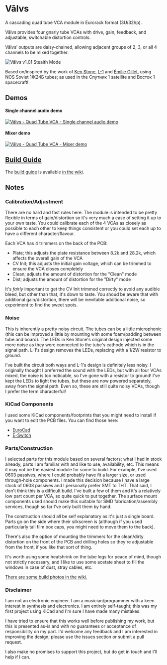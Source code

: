 # Vālvs
A cascading quad tube VCA module in Eurorack format (3U/32hp).

Vālvs provides four gnarly tube VCAs with drive, gain, feedback, and adjustable, switchable distortion controls.

Vālvs’ outputs are daisy-chained, allowing adjacent groups of 2, 3, or all 4 channels to be mixed together.

![Vālvs v1.01 Stealth Mode](/Images/Valvs101FrontStealth.png)

Based on/inspired by the work of [Ken Stone](https://www.elby-designs.com/webtek/cgs/cgs65/cgs65_vca.html), [L-1](http://l-1.su/TubeVCA.html) and [Émilie Gillet](https://mutable-instruments.net/modules/veils/), using NOS Soviet 1Ж24Б tubes; as used in the Спутник 1 satellite and Восток 1 spacecraft!

## Demos
#### Single channel audio demo
[![Vālvs - Quad Tube VCA - Single channel audio demo](https://yt-embed.herokuapp.com/embed?v=XpYaYiyOpng)](https://www.youtube.com/watch?v=XpYaYiyOpng "Vālvs - Quad Tube VCA - Single channel audio demo")

#### Mixer demo
[![Vālvs - Quad Tube VCA - Mixer demo](https://yt-embed.herokuapp.com/embed?v=zRkru6GmQA4)](https://www.youtube.com/watch?v=zRkru6GmQA4 "Vālvs - Quad Tube VCA - Mixer demo")

## [Build Guide](https://github.com/ob1techno/valvs/wiki/Vālvs-v1.01---Build-Guide) 
The [build guide](https://github.com/ob1techno/valvs/wiki/Vālvs-v1.01---Build-Guide) is available [in the wiki](https://github.com/ob1techno/valvs/wiki/Vālvs-v1.01---Build-Guide).

## Notes

### Calibration/Adjustment
There are no hard and fast rules here. The module is intended to be pretty flexible in terms of gain/distortion so it's very much a case of setting it up to your own taste. You could calibrate each of the 4 VCAs as closely as possible to each other to keep things consistent or you could set each up to have a different character/flavour. 

Each VCA has 4 trimmers on the back of the PCB:

- Plate; this adjusts the plate resistance between 8.2k and 28.2k, which affects the overall gain of the VCA
- CV Init; this adjusts the initial gain voltage, which can be trimmed to ensure the VCA closes completely
- Clean; adjusts the amount of distortion for the "Clean" mode
- Dist; adjusts the amount of distortion for the "Dirty" mode

It's _fairly_ important to get the CV Init trimmed correctly to avoid any audible bleed, but other than that, it's down to taste. You shoud be aware that with additional gain/distortion, there will be inevitable additional noise, so experiment to find the sweet spots.

### Noise
This is inherently a pretty noisy circuit. The tubes can be a little microphonic (this can be improved a little by mounting with some foam/padding between tube and board). The LEDs in Ken Stone's original design injected some more noise as they were connected to the tube's cathode which is in the signal path. L-1's design removes the LEDs, replacing with a 1/2W resistor to ground. 

I've built the circuit both ways and L-1's design is definitely less noisy. I originally thought I preferred the sound with the LEDs, but with all four VCAs mixed, the noise is too noticable, so I've gone with a resistor to ground! I've kept the LEDs to light the tubes, but these are now powered separately, away from the signal path. Even so, these are still quite noisy VCAs, though I prefer the term characterful!

### KiCad Components

I used some KiCad components/footprints that you might need to install if you want to edit the PCB files. You can find those here:
- [EuroCad](https://github.com/nebs/eurocad)
- [E-Switch](https://www.snapeda.com/parts/100SP1T1B4M2QE/E-Switch/view-part/)

### Parts/Construction
I selected parts for this module based on several factors; what I had in stock already, parts I am familiar with and like to use, availability, etc. This means it may not be the easiest module for some to build. For example, I've used 0603 passives, where I could probably have fit a larger size, or used through-hole components. I made this decision because I have a large stock of 0603 passives and I personally prefer SMT to THT. That said, I don't think this is a difficult build. I've built a few of them and it's a relatively low part count per VCA, so quite quick to put together. The surface mount components used should make this suitable for SMD fabrication/assembly services, though so far I've only built them by hand.

The construction should all be self explanatory as it's just a single board. Parts go on the side where their silkscreen is (although if you used particularly tall film box caps, you might need to move them to the back). 

There's also the option of mounting the trimmers for the clean/dirty distortion on the front of the PCB and drilling holes so they're adjustable from the front, if you like that sort of thing. 

It's worth using some heatshrink on the tube legs for peace of mind, though not strictly necessary, and I like to use some acetate sheet to fill the windows in case of dust, stray cables, etc.

[There are some build photos in the wiki.](https://github.com/ob1techno/valvs/wiki/Vālvs-v1.01---Build-Guide)

### Disclaimer
I am not an electronic engineer. I am a musician/programmer with a keen interest in synthesis and electronics. I am entirely self-taught; this was my first project using KiCad and I'm sure I have made many mistakes. 

I have tried to ensure that this works well before publishing my work, but this is presented as-is and with no guarantees or acceptance of responsibility on my part. I'd welcome any feedback and I am interested in improving the design; please use the issues section or submit a pull request. 

I also make no promises to support this project, but do get in touch and I'll help if I can. 

